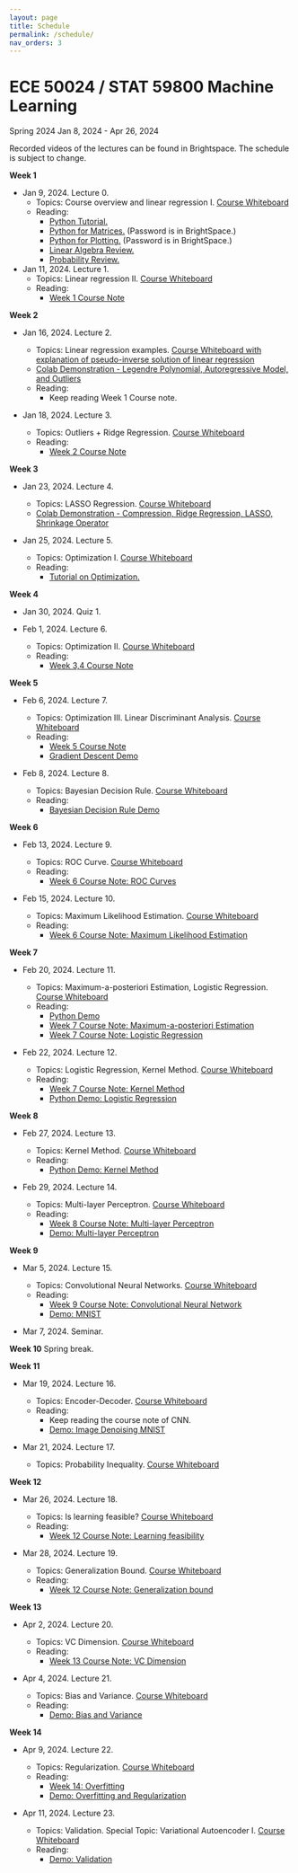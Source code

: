 ```yaml
---
layout: page
title: Schedule
permalink: /schedule/
nav_orders: 3
---
```


# ECE 50024 / STAT 59800 Machine Learning
Spring 2024
Jan 8, 2024 - Apr 26, 2024  

Recorded videos of the lectures can be found in Brightspace. The schedule is subject to change. 

**Week 1**
- Jan 9, 2024. Lecture 0. 
    - Topics: Course overview and linear regression I. [Course Whiteboard](https://purdue.brightspace.com/d2l/le/content/949573/viewContent/15676344/View)
    - Reading: 
        - [Python Tutorial.](../resources/python.html) 
        - [Python for Matrices.](https://drive.google.com/file/d/1H7oBGaskGj09dAYjE3uAScMsgOM2aS2S/view) (Password is in BrightSpace.)
        - [Python for Plotting.](https://drive.google.com/file/d/1U_RlofuGRKJMLgyqjwCmpJtC63mPUQ5V/view) (Password is in BrightSpace.)
        - [Linear Algebra Review.](https://engineering.purdue.edu/ChanGroup/ECE595/files/Tutorial_01_algebra.pdf)
        - [Probability Review.](https://engineering.purdue.edu/ChanGroup/ECE595/files/Tutorial_02_prob.pdf)
- Jan 11, 2024. Lecture 1.
    - Topics: Linear regression II. [Course Whiteboard](https://purdue.brightspace.com/d2l/le/content/949573/viewContent/15701121/View)
    - Reading:
         - [Week 1 Course Note](https://purdue.brightspace.com/d2l/le/content/949573/viewContent/15701143/View)

**Week 2**  
- Jan 16, 2024. Lecture 2.
    - Topics: Linear regression examples. [Course Whiteboard with explanation of pseudo-inverse solution of linear regression](https://purdue.brightspace.com/d2l/le/content/949573/viewContent/15732360/View) 
    - [Colab Demonstration - Legendre Polynomial, Autoregressive Model, and Outliers](https://purdue.brightspace.com/d2l/le/content/949573/viewContent/15732389/View)
    - Reading:
        - Keep reading Week 1 Course note.  

- Jan 18, 2024. Lecture 3.
    - Topics: Outliers + Ridge Regression. [Course Whiteboard](https://purdue.brightspace.com/d2l/le/content/949573/viewContent/15740498/View)
    - Reading:
        - [Week 2 Course Note](https://purdue.brightspace.com/d2l/le/content/949573/viewContent/15740781/View)

**Week 3**
- Jan 23, 2024. Lecture 4.  
    - Topics: LASSO Regression. [Course Whiteboard](https://purdue.brightspace.com/d2l/le/content/949573/viewContent/15764256/View)
    - [Colab Demonstration - Compression, Ridge Regression, LASSO, Shrinkage Operator](https://colab.research.google.com/drive/1bljOM3wQJeFG_tX3u5HRDQy73KZULccW)

- Jan 25, 2024. Lecture 5.
    - Topics: Optimization I. [Course Whiteboard](https://purdue.brightspace.com/d2l/le/content/949573/viewContent/15775232/View)
    - Reading:
        - [Tutorial on Optimization.](https://engineering.purdue.edu/ChanGroup/ECE595/files/Tutorial_04_optima.pdf)

**Week 4**
- Jan 30, 2024. Quiz 1.

- Feb 1, 2024. Lecture 6.  
    - Topics: Optimization II. [Course Whiteboard](https://purdue.brightspace.com/d2l/le/content/949573/viewContent/15806562/View)
    - Reading: 
        - [Week 3,4 Course Note](https://purdue.brightspace.com/d2l/le/content/949573/viewContent/15806754/View)

**Week 5**
- Feb 6, 2024. Lecture 7.
    - Topics: Optimization III. Linear Discriminant Analysis. [Course Whiteboard](https://purdue.brightspace.com/d2l/le/content/949573/viewContent/15824599/View)
    - Reading:
        - [Week 5 Course Note](https://purdue.brightspace.com/d2l/le/content/949573/viewContent/15825066/View)
        - [Gradient Descent Demo](https://blog.skz.dev/gradient-descent)

- Feb 8, 2024. Lecture 8.
    - Topics: Bayesian Decision Rule. [Course Whiteboard](https://purdue.brightspace.com/d2l/le/content/949573/viewContent/15835117/View)
    - Reading:
        - [Bayesian Decision Rule Demo](https://colab.research.google.com/drive/1DSN0z1GNAyok8_gC1YbyzmU_xN5Vho7J)

**Week 6**
- Feb 13, 2024. Lecture 9.
    - Topics: ROC Curve. [Course Whiteboard](https://purdue.brightspace.com/d2l/le/content/949573/viewContent/15852631/View)
    - Reading: 
        - [Week 6 Course Note: ROC Curves](https://purdue.brightspace.com/d2l/le/content/949573/viewContent/15835117/View)

- Feb 15, 2024. Lecture 10.
    - Topics: Maximum Likelihood Estimation. [Course Whiteboard](https://purdue.brightspace.com/d2l/le/content/949573/viewContent/15866884/View)
    - Reading:
        - [Week 6 Course Note: Maximum Likelihood Estimation](https://purdue.brightspace.com/d2l/le/content/949573/viewContent/15852681/View)

**Week 7**
- Feb 20, 2024. Lecture 11.
    - Topics: Maximum-a-posteriori Estimation, Logistic Regression. [Course Whiteboard](https://purdue.brightspace.com/d2l/le/content/949573/viewContent/15881994/View)
    - Reading:
        - [Python Demo](https://colab.research.google.com/drive/187eDDEAe_jJfvS3TPUc6xhpFw2Yect2T)
        - [Week 7 Course Note: Maximum-a-posteriori Estimation](https://purdue.brightspace.com/d2l/le/content/949573/viewContent/15882013/View)
        - [Week 7 Course Note: Logistic Regression](https://purdue.brightspace.com/d2l/le/content/949573/viewContent/15882014/View)

- Feb 22, 2024. Lecture 12.
    - Topics: Logistic Regression, Kernel Method. [Course Whiteboard](https://purdue.brightspace.com/d2l/le/content/949573/viewContent/15889954/View)
    - Reading:
        - [Week 7 Course Note: Kernel Method](https://purdue.brightspace.com/d2l/le/content/949573/viewContent/15889962/View)
        - [Python Demo: Logistic Regression](https://colab.research.google.com/drive/1OFKZAFdPQPWsJoRL44eBHA7q4_lO0Wha?usp=sharing)

**Week 8**
- Feb 27, 2024. Lecture 13.
    - Topics: Kernel Method. [Course Whiteboard](https://purdue.brightspace.com/d2l/le/content/949573/viewContent/15917141/View)
    - Reading:
        - [Python Demo: Kernel Method](https://colab.research.google.com/drive/1MLeV_6qLEID8SeM5r8DGl1PZ1jZYon2W)

- Feb 29, 2024. Lecture 14.
    - Topics: Multi-layer Perceptron. [Course Whiteboard](https://purdue.brightspace.com/d2l/le/content/949573/viewContent/15918453/View)
    - Reading:
        - [Week 8 Course Note: Multi-layer Perceptron](https://purdue.brightspace.com/d2l/le/content/949573/viewContent/15918608/View)
        - [Demo: Multi-layer Perceptron](https://playground.tensorflow.org/)

**Week 9**
- Mar 5, 2024. Lecture 15.
    - Topics: Convolutional Neural Networks. [Course Whiteboard](https://purdue.brightspace.com/d2l/le/content/949573/viewContent/15937885/View)
    - Reading:
        - [Week 9 Course Note: Convolutional Neural Network](https://purdue.brightspace.com/d2l/le/content/949573/viewContent/15937948/View)
        - [Demo: MNIST](https://colab.research.google.com/drive/1C8tLA5__49o-_3vFk3paxPMfHOgYUctG?usp=sharing)

- Mar 7, 2024. Seminar.

**Week 10**
Spring break.

**Week 11**
- Mar 19, 2024. Lecture 16.
    - Topics: Encoder-Decoder. [Course Whiteboard](https://purdue.brightspace.com/d2l/le/content/949573/viewContent/15970311/View)
    - Reading:
        - Keep reading the course note of CNN.
        - [Demo: Image Denoising MNIST](https://colab.research.google.com/drive/1C8tLA5__49o-_3vFk3paxPMfHOgYUctG?usp=sharing)

- Mar 21, 2024. Lecture 17.
    - Topics: Probability Inequality. [Course Whiteboard](https://purdue.brightspace.com/d2l/le/content/949573/viewContent/15979175/View)

**Week 12**
- Mar 26, 2024. Lecture 18.
    - Topics: Is learning feasible? [Course Whiteboard](https://purdue.brightspace.com/d2l/le/content/949573/viewContent/15996282/View)
    - Reading:
        - [Week 12 Course Note: Learning feasibility](https://purdue.brightspace.com/d2l/le/content/949573/viewContent/15996284/View)

- Mar 28, 2024. Lecture 19.
    - Topics: Generalization Bound. [Course Whiteboard](https://purdue.brightspace.com/d2l/le/content/949573/viewContent/16004955/View)
    - Reading:
        - [Week 12 Course Note: Generalization bound](https://purdue.brightspace.com/d2l/le/content/949573/viewContent/16004958/View)

**Week 13**
- Apr 2, 2024. Lecture 20.
    - Topics: VC Dimension. [Course Whiteboard](https://purdue.brightspace.com/d2l/le/content/949573/viewContent/16022612/View)
    - Reading:
        - [Week 13 Course Note: VC Dimension](https://purdue.brightspace.com/d2l/le/content/949573/viewContent/16022623/View)

- Apr 4, 2024. Lecture 21.
    - Topics: Bias and Variance. [Course Whiteboard](https://purdue.brightspace.com/d2l/le/content/949573/viewContent/16500432/View)
    - Reading:
        - [Demo: Bias and Variance](https://colab.research.google.com/drive/1csJzHHXsKRl7nikCWSHgXdOumiGEHN0w)

**Week 14**
- Apr 9, 2024. Lecture 22.
    - Topics: Regularization. [Course Whiteboard](https://purdue.brightspace.com/d2l/le/content/949573/viewContent/16519850/View)
    - Reading:
        - [Week 14: Overfitting](https://purdue.brightspace.com/d2l/le/content/949573/viewContent/16519856/View)
        - [Demo: Overfitting and Regularization](https://colab.research.google.com/drive/1h2UtMI6dTSW0Fm8zqA93QzYduK4KOWoi?usp=sharing)

- Apr 11, 2024. Lecture 23.
    - Topics: Validation. Special Topic: Variational Autoencoder I. [Course Whiteboard](https://purdue.brightspace.com/d2l/le/content/949573/viewContent/16530457/View)
    - Reading:
        - [Demo: Validation](https://colab.research.google.com/drive/1NUhyJYuyCbnVm3F3IKElh_UJ2tUh9j_C)